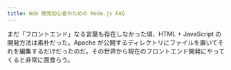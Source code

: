 ```yaml
---
title: Web 開発初心者のための Node.js FAQ
---
```


まだ「フロントエンド」なる言葉も存在しなかった頃、HTML + JavaScript の開発方法は素朴だった。Apache が公開するディレクトリにファイルを置いてそれを編集するだけだったのだ。その世界から現在のフロントエンド開発にやってくると非常に面食らう。
